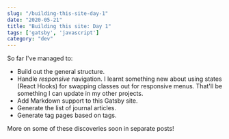 ```yaml
---
slug: "/building-this-site-day-1"
date: "2020-05-21"
title: "Building this site: Day 1"
tags: ['gatsby', 'javascript']
category: "dev"
---
```


So far I've managed to:
- Build out the general structure.
- Handle *responsive* navigation. I learnt something new about using states (React Hooks) for swapping classes out for responsive menus. That'll be something I can update in my other projects.
- Add Markdown support to this Gatsby site.
- Generate the list of journal articles.
- Generate tag pages based on tags.

More on some of these discoveries soon in separate posts!